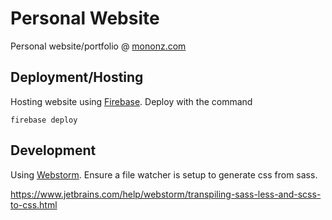 # Personal Website

Personal website/portfolio @ [mononz.com](https://mononz.com)

## Deployment/Hosting

Hosting website using [Firebase](https://firebase.google.com/docs/hosting/). Deploy with the command

```
firebase deploy
```

## Development

Using [Webstorm](https://www.jetbrains.com/webstorm/). Ensure a file watcher is setup to generate css from sass.

https://www.jetbrains.com/help/webstorm/transpiling-sass-less-and-scss-to-css.html